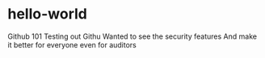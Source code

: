 # hello-world
Github 101 
Testing out Githu
Wanted to see the security features 
And make it better for everyone 
even for auditors
